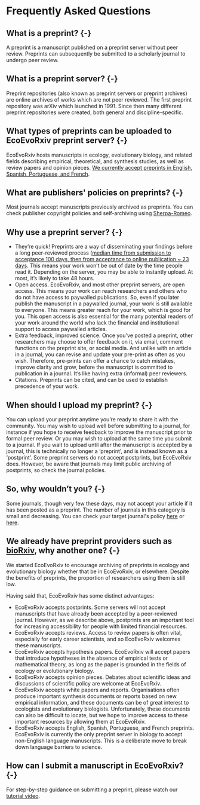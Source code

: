 # Frequently Asked Questions 

## What is a preprint? {-}
A preprint is a manuscript published on a preprint server without peer review. Preprints can subsequently be submitted to a scholarly journal to undergo peer review.

## What is a preprint server? {-}
Preprint repositories (also known as preprint servers or preprint archives) are online archives of works which are not peer reviewed. The first preprint repository was arXiv which launched in 1991. Since then many different preprint repositories were created, both general and discipline-specific.

## What types of preprints can be uploaded to EcoEvoRxiv preprint server? {-}
EcoEvoRxiv hosts manuscripts in ecology, evolutionary biology, and related fields describing empirical, theoretical, and synthesis studies, as well as review papers and opinion pieces. [We currently accept preprints in English, Spanish, Portuguese, and French](https://www.sortee.org/blog/2023/04/18/2023_ecoevorxiv_languages/). 

## What are publishers' policies on preprints? {-}
Most journals accept manuscripts previously archived as preprints. You can check publisher copyright policies and self-archiving using [Sherpa-Romeo](https://v2.sherpa.ac.uk/romeo/).

## Why use a preprint server? {-}
 - They’re quick! Preprints are a way of disseminating your findings before a long peer-reviewed process ([median time from submission to acceptance 100 days, then from acceptance to online publication ~ 23 days](https://doi.org/10.1038/530148a). This means your work won’t be out of date by the time people read it. Depending on the server, you may be able to instantly upload. At most, it’s likely to take 48 hours.  
 - Open access. EcoEvoRxiv, and most other preprint servers, are open access. This means your work can reach researchers and others who do not have access to paywalled publications. So, even if you later publish the manuscript in a paywalled journal, your work is still available to everyone. This means greater reach for your work, which is good for you. This open access is also  essential for the many potential readers of your work around the world who lack the financial and institutional support to access paywalled articles.  
 - Extra feedback, improved science. Once you’ve posted a preprint, other researchers may choose to offer feedback on it, via email, comment functions on the preprint site, or social media. And unlike with an article in a journal, you can revise and update your pre-print as often as you wish. Therefore, pre-prints can  offer a chance to catch mistakes, improve clarity and grow, before the manuscript is committed to publication in a journal. It’s like having extra (informal) peer reviewers.  
 - Citations. Preprints can be cited, and can be used to establish precedence of your work.  
 
## When should I upload my preprint? {-}
You can upload your preprint anytime  you’re ready to share it with the community. You may wish to upload well before submitting to a journal, for instance if you hope to receive feedback to improve the manuscript prior to formal peer review. Or you may wish to upload at the same time you submit to a journal.  If you wait to upload until after the manuscript is accepted by a journal, this is technically no longer a ‘preprint’, and is instead known as a ‘postprint’. Some preprint servers do not accept postprints, but EcoEvoRxiv does. However, be aware that journals may limit public archiving of postprints, so check the journal policies.  

## So, why wouldn’t you? {-}
Some journals, though very few these days, may not accept your article if it has been posted as a preprint. The number of journals in this category is small and decreasing.  You can check your target journal's policy [here](https://en.wikipedia.org/wiki/List_of_academic_journals_by_preprint_policy) or [here](https://v2.sherpa.ac.uk/romeo/).  

## We already have preprint providers such as [bioRxiv](https://www.biorxiv.org/), why another one? {-}
We started EcoEvoRxiv to encourage archiving of preprints in ecology and evolutionary biology whether that be in EcoEvoRxiv, or elsewhere. Despite the benefits of preprints, the proportion of researchers using them is still low. 

Having said that, EcoEvoRxiv has some distinct advantages:  

 - EcoEvoRxiv accepts postprints. Some servers will not accept manuscripts that have already been accepted by a peer-reviewed journal. However, as we describe above, postprints are an important tool for increasing accessibility for people with limited financial resources.
 - EcoEvoRxiv accepts reviews.  Access to review papers is often vital, especially for early career scientists, and so EcoEvoRxiv welcomes these manuscripts. 
 - EcoEvoRxiv accepts hypothesis papers.  EcoEvoRxiv will accept papers that introduce hypotheses in the absence of empirical tests or mathematical theory, as long as the paper is grounded in the fields of ecology or evolutionary biology.
 - EcoEvoRxiv accepts opinion pieces.  Debates about scientific ideas and discussions of scientific policy are welcome at EcoEvoRxiv.
 - EcoEvoRxiv accepts white papers and reports.  Organisations often produce important synthesis documents or reports based on new empirical information, and these documents can be of great interest to ecologists and evolutionary biologists. Unfortunately, these documents can also be difficult to locate, but we hope to improve access to these important resources by allowing them at EcoEvoRxiv. 
 - EcoEvoRxiv accepts English, Spanish, Portuguese, and French preprints. EcoEvoRxiv is currently the only preprint server in biology to accept non-English language manuscripts. This is a deliberate move to break down language barriers to science.

## How can I submit a manuscript in EcoEvoRxiv? {-}
For step-by-step guidance on submitting a preprint, please watch our [tutorial video](https://www.youtube.com/watch?v=CUSbYNNrXuU). 
